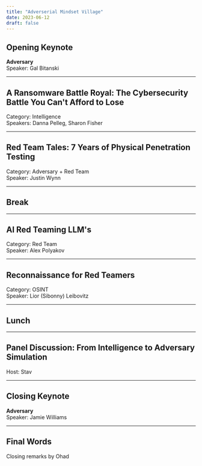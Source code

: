 ```yaml
---
title: "Adverserial Mindset Village"
date: 2023-06-12
draft: false
---
```


## Opening Keynote

**Adversary**  
Speaker: Gal Bitanski  

---

## A Ransomware Battle Royal: The Cybersecurity Battle You Can't Afford to Lose

Category: Intelligence  
Speakers: Danna Pelleg, Sharon Fisher  

---

## Red Team Tales: 7 Years of Physical Penetration Testing

Category: Adversary + Red Team  
Speaker: Justin Wynn  

---

## Break

---

## AI Red Teaming LLM's

Category: Red Team  
Speaker: Alex Polyakov  

---

## Reconnaissance for Red Teamers

Category: OSINT  
Speaker: Lior (Sibonny) Leibovitz  

---

## Lunch

---

## Panel Discussion: From Intelligence to Adversary Simulation

Host: Stav  

---

## Closing Keynote

**Adversary**  
Speaker: Jamie Williams  

---

## Final Words

Closing remarks by Ohad  
